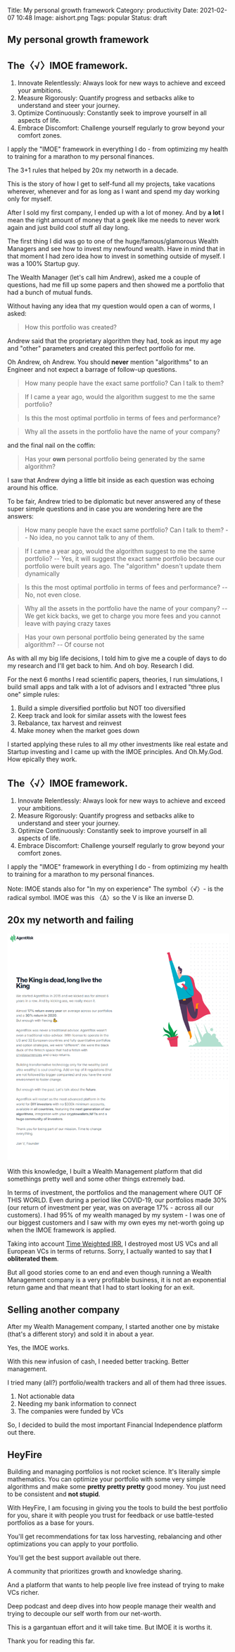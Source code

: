 Title: My personal growth framework
Category: productivity
Date: 2021-02-07 10:48
Image: aishort.png
Tags: popular
Status: draft

## My personal growth framework

## The〈√〉IMOE framework.

1. Innovate Relentlessly: Always look for new ways to achieve and exceed your ambitions.
2. Measure Rigorously: Quantify progress and setbacks alike to understand and steer your journey.
3. Optimize Continuously: Constantly seek to improve yourself in all aspects of life.
4. Embrace Discomfort: Challenge yourself regularly to grow beyond your comfort zones.

I apply the "IMOE" framework in everything I do - from optimizing my health to training for a marathon to my personal finances.

The 3+1 rules that helped by 20x my networth in a decade.

This is the story of how I get to self-fund all my projects, take vacations wherever, whenever and for as long as I want and spend my day working only for myself. 

After I sold my first company, I ended up with a lot of money. And by **a lot** I mean the right amount of money that a geek like me needs to never work again and just build cool stuff all day long.

The first thing I did was go to one of the huge/famous/glamorous Wealth Managers and see how to invest my newfound wealth. Have in mind that in that moment I had zero idea how to invest in something outside of myself. I was a 100% Startup guy.

The Wealth Manager (let's call him Andrew), asked me a couple of questions, had me fill up some papers and then showed me a portfolio that had a bunch of mutual funds. 

Without having any idea that my question would open a can of worms, I asked:

> How this portfolio was created? 

Andrew said that the proprietary algorithm they had, took as input my age and "other" parameters and created this perfect portfolio for me. 

Oh Andrew, oh Andrew. You should **never** mention "algorithms" to an Engineer and not expect a barrage of follow-up questions.

> How many people have the exact same portfolio? Can I talk to them?

> If I came a year ago, would the algorithm suggest to me the same portfolio? 

> Is this the most optimal portfolio in terms of fees and performance?

> Why all the assets in the portfolio have the name of your company?

and the final nail on the coffin: 

> Has your **own** personal portfolio being generated by the same algorithm?

I saw that Andrew dying a little bit inside as each question was echoing around his office.

To be fair, Andrew tried to be diplomatic but never answered any of these super simple questions and in case you are wondering here are the answers:

> How many people have the exact same portfolio? Can I talk to them?
-- No idea, no you cannot talk to any of them.

> If I came a year ago, would the algorithm suggest to me the same portfolio? 
-- Yes, it will suggest the exact same portfolio because our portfolio were built years ago. The "algorithm" doesn't update them dynamically

> Is this the most optimal portfolio in terms of fees and performance?
-- No, not even close.

> Why all the assets in the portfolio have the name of your company?
-- We get kick backs, we get to charge you more fees and you cannot leave with paying crazy taxes

> Has your own personal portfolio being generated by the same algorithm?
-- Of course not

As with all my big life decisions, I told him to give me a couple of days to do my research and I'll get back to him.
And oh boy. Research I did. 

For the next 6 months I read scientific papers, theories, I run simulations, I build small apps and talk with a lot of advisors and I extracted "three plus one" simple rules:

1. Build a simple diversified portfolio but NOT too diversified
2. Keep track and look for similar assets with the lowest fees
3. Rebalance, tax harvest and reinvest
4. Make money when the market goes down

I started applying these rules to all my other investments like real estate and Startup investing and I came up with the IMOE principles. And Oh.My.God. How epically they work. 

## The〈√〉IMOE framework.

1. Innovate Relentlessly: Always look for new ways to achieve and exceed your ambitions.
2. Measure Rigorously: Quantify progress and setbacks alike to understand and steer your journey.
3. Optimize Continuously: Constantly seek to improve yourself in all aspects of life.
4. Embrace Discomfort: Challenge yourself regularly to grow beyond your comfort zones.

I apply the "IMOE" framework in everything I do - from optimizing my health to training for a marathon to my personal finances.

Note: IMOE stands also for "In my on experience" The symbol〈√〉- is the radical symbol. IMOE was this 〈Δ〉so the V is like an inverse D.

## 20x my networth and failing

![AgentRisk](/images/agentrisk.png)

With this knowledge, I built a Wealth Management platform that did somethings pretty well and some other things extremely bad.

In terms of investment, the portfolios and the management where OUT OF THIS WORLD. Even during a period like COVID-19, our portfolios made 30% (our return of investment per year, was on average 17% - across all our customers).
I had 95% of my wealth managed by my system - I was one of our biggest customers and I saw with my own eyes my net-worth going up when the IMOE framework is applied. 

Taking into account  [Time Weighted IRR](https://www.investopedia.com/terms/t/time-weightedror.asp), I destroyed most US VCs and all European VCs in terms of returns. Sorry, I actually wanted to say that **I obliterated them**. 

But all good stories come to an end and even though running a Wealth Management company is a very profitable business, it is not an exponential return game and that meant that I had to start looking for an exit.

## Selling another company

After my Wealth Management company, I started another one by mistake (that's a different story) and sold it in about a year. 

Yes, the IMOE works.

With this new infusion of cash, I needed better tracking. Better management. 

I tried many (all?) portfolio/wealth trackers and all of them had three issues. 

1. Not actionable data
2. Needing my bank information to connect
3. The companies were funded by VCs

So, I decided to build the most important Financial Independence platform out there. 

## HeyFire

Building and managing portfolios is not rocket science. It's literally simple mathematics. You can optimize your portfolio with
some very simple algorithms and make some **pretty pretty pretty** good money. You just need to be consistent and **not stupid**.

With HeyFire, I am focusing in giving you the tools to build the best portfolio for you, share it with people you trust for feedback or use battle-tested portfolios as a base for yours. 

You'll get recommendations for tax loss harvesting, rebalancing and other optimizations you can apply to your portfolio.

You'll get the best support available out there. 

A community that prioritizes growth and knowledge sharing.

And a platform that wants to help people live free instead of trying to make VCs richer.

Deep podcast and deep dives into how people manage their wealth and trying to decouple our self worth from our net-worth.

This is a gargantuan effort and it will take time. But IMOE it is worths it.

Thank you for reading this far.
